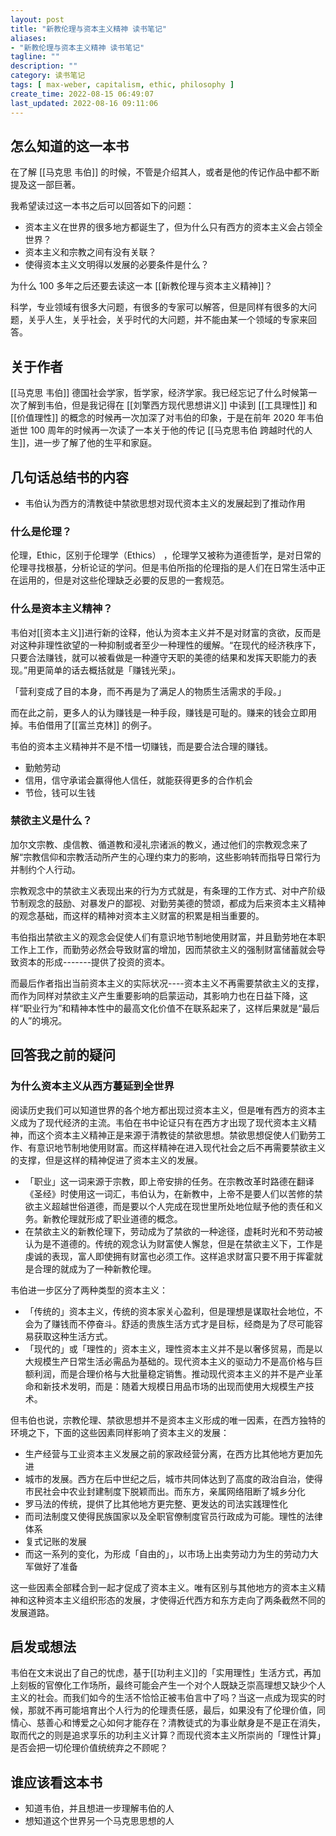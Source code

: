 ```yaml
---
layout: post
title: "新教伦理与资本主义精神 读书笔记"
aliases:
- "新教伦理与资本主义精神 读书笔记"
tagline: ""
description: ""
category: 读书笔记
tags: [ max-weber, capitalism, ethic, philosophy ]
create_time: 2022-08-15 06:49:07
last_updated: 2022-08-16 09:11:06
---
```


## 怎么知道的这一本书
在了解 [[马克思 韦伯]] 的时候，不管是介绍其人，或者是他的传记作品中都不断提及这一部巨著。

我希望读过这一本书之后可以回答如下的问题：

- 资本主义在世界的很多地方都诞生了，但为什么只有西方的资本主义会占领全世界？
- 资本主义和宗教之间有没有关联？
- 使得资本主义文明得以发展的必要条件是什么？

为什么 100 多年之后还要去读这一本 [[新教伦理与资本主义精神]]？

科学，专业领域有很多大问题，有很多的专家可以解答，但是同样有很多的大问题，关乎人生，关乎社会，关乎时代的大问题，并不能由某一个领域的专家来回答。

## 关于作者
[[马克思 韦伯]] 德国社会学家，哲学家，经济学家。我已经忘记了什么时候第一次了解到韦伯，但是我记得在 [[刘擎西方现代思想讲义]] 中读到 [[工具理性]] 和 [[价值理性]] 的概念的时候再一次加深了对韦伯的印象，于是在前年 2020 年韦伯逝世 100 周年的时候再一次读了一本关于他的传记 [[马克思韦伯 跨越时代的人生]]，进一步了解了他的生平和家庭。

## 几句话总结书的内容

- 韦伯认为西方的清教徒中禁欲思想对现代资本主义的发展起到了推动作用

### 什么是伦理？
伦理，Ethic，区别于伦理学（Ethics） ，伦理学又被称为道德哲学，是对日常的伦理寻找根基，分析论证的学问。但是韦伯所指的伦理指的是人们在日常生活中正在运用的，但是对这些伦理缺乏必要的反思的一套规范。

### 什么是资本主义精神？

韦伯对[[资本主义]]进行新的诠释，他认为资本主义并不是对财富的贪欲，反而是对这种非理性欲望的一种抑制或者至少一种理性的缓解。“在现代的经济秩序下，只要合法赚钱，就可以被看做是一种遵守天职的美德的结果和发挥天职能力的表现。”用更简单的话去概括就是「赚钱光荣」。

「营利变成了目的本身，而不再是为了满足人的物质生活需求的手段。」

而在此之前，更多人的认为赚钱是一种手段，赚钱是可耻的。赚来的钱会立即用掉。韦伯借用了[[富兰克林]] 的例子。

韦伯的资本主义精神并不是不惜一切赚钱，而是要合法合理的赚钱。

- 勤勉劳动
- 信用，信守承诺会赢得他人信任，就能获得更多的合作机会
- 节俭，钱可以生钱

### 禁欲主义是什么？
加尔文宗教、虔信教、循道教和浸礼宗诸派的教义，通过他们的宗教观念来了解“宗教信仰和宗教活动所产生的心理约束力的影响，这些影响转而指导日常行为并制约个人行动。

宗教观念中的禁欲主义表现出来的行为方式就是，有条理的工作方式、对中产阶级节制观念的鼓励、对暴发户的鄙视、对勤劳美德的赞颂，都成为后来资本主义精神的观念基础，而这样的精神对资本主义财富的积累是相当重要的。

韦伯指出禁欲主义的观念会促使人们有意识地节制地使用财富，并且勤劳地在本职工作上工作，而勤劳必然会导致财富的增加，因而禁欲主义的强制财富储蓄就会导致资本的形成-------提供了投资的资本。

而最后作者指出当前资本主义的实际状况----资本主义不再需要禁欲主义的支撑，而作为同样对禁欲主义产生重要影响的启蒙运动，其影响力也在日益下降，这样“职业行为”和精神本性中的最高文化价值不在联系起来了，这样后果就是“最后的人”的境况。

## 回答我之前的疑问

### 为什么资本主义从西方蔓延到全世界
阅读历史我们可以知道世界的各个地方都出现过资本主义，但是唯有西方的资本主义成为了现代经济的主流。韦伯在书中论证只有在西方才出现了现代资本主义精神，而这个资本主义精神正是来源于清教徒的禁欲思想。禁欲思想促使人们勤劳工作、有意识地节制地使用财富。而这样精神在进入现代社会之后不再需要禁欲主义的支撑，但是这样的精神促进了资本主义的发展。

- 「职业」这一词来源于宗教，即上帝安排的任务。在宗教改革时路德在翻译《圣经》时使用这一词汇，韦伯认为，在新教中，上帝不是要人们以苦修的禁欲主义超越世俗道德，而是要以个人完成在现世里所处地位赋予他的责任和义务。新教伦理就形成了职业道德的概念。
- 在禁欲主义的新教伦理下，劳动成为了禁欲的一种途径，虚耗时光和不劳动被认为是不道德的。传统的观念认为财富使人懈怠，但是在禁欲主义下，工作是虔诚的表现，富人即使拥有财富也必须工作。这样追求财富只要不用于挥霍就是合理的就成为了一种新教伦理。

韦伯进一步区分了两种类型的资本主义：

- 「传统的」资本主义，传统的资本家关心盈利，但是理想是谋取社会地位，不会为了赚钱而不停奋斗。舒适的贵族生活方式才是目标，经商是为了尽可能容易获取这种生活方式。
- 「现代的」或「理性的」资本主义，理性资本主义并不是以奢侈贸易，而是以大规模生产日常生活必需品为基础的。现代资本主义的驱动力不是高价格与巨额利润，而是合理价格与大批量稳定销售。推动现代资本主义的并不是产业革命和新技术发明，而是：随着大规模日用品市场的出现而使用大规模生产技术。

但韦伯也说，宗教伦理、禁欲思想并不是资本主义形成的唯一因素，在西方独特的环境之下，下面的这些因素同样影响了资本主义的发展：

- 生产经营与工业资本主义发展之前的家政经营分离，在西方比其他地方更加先进
- 城市的发展。西方在后中世纪之后，城市共同体达到了高度的政治自治，使得市民社会中农业封建制度下脱颖而出。而东方，亲属网络阻断了城乡分化
- 罗马法的传统，提供了比其他地方更完整、更发达的司法实践理性化
- 而司法制度又使得民族国家以及全职官僚制度官员行政成为可能。理性的法律体系
- 复式记账的发展
- 而这一系列的变化，为形成「自由的」，以市场上出卖劳动力为生的劳动力大军做好了准备

这一些因素全部糅合到一起才促成了资本主义。唯有区别与其他地方的资本主义精神和这种资本主义组织形态的发展，才使得近代西方和东方走向了两条截然不同的发展道路。

## 启发或想法

韦伯在文末说出了自己的忧虑，基于[[功利主义]]的「实用理性」生活方式，再加上刻板的官僚化工作场所，最终可能会产生一个对个人既缺乏崇高理想又缺少个人主义的社会。而我们如今的生活不恰恰正被韦伯言中了吗？当这一点成为现实的时候，那就不再可能培育出个人行为的伦理责任感，最后，如果没有了伦理价值，同情心、慈善心和博爱之心如何才能存在？清教徒式的为事业献身是不是正在消失，取而代之的则是追求享乐的功利主义计算？而现代资本主义所崇尚的「理性计算」是否会把一切伦理价值统统弃之不顾呢？

## 谁应该看这本书

- 知道韦伯，并且想进一步理解韦伯的人
- 想知道这个世界另一个马克思思想的人
